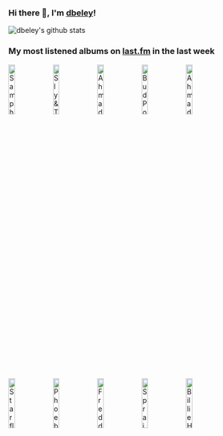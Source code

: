 ### Hi there 👋, I'm [dbeley](https://dbeley.ovh/en)!

![dbeley's github stats](https://github-readme-stats.vercel.app/api?username=dbeley)

### My most listened albums on [last.fm](https://www.last.fm/user/d_beley) in the last week

[<img src='https://lastfm.freetls.fastly.net/i/u/300x300/44ea435ee3d95f5142a6fbdde6fe6939.jpg' width='16%' height='16%' alt='Sampha - Lahai'>](https://www.last.fm/music/sampha/lahai)&nbsp;
[<img src='https://lastfm.freetls.fastly.net/i/u/300x300/592f9e32b1feba335e4263f0814312c3.png' width='16%' height='16%' alt='Sly & The Family Stone - FRESH'>](https://www.last.fm/music/sly%2b%2526%2bthe%2bfamily%2bstone/fresh)&nbsp;
[<img src='https://lastfm.freetls.fastly.net/i/u/300x300/2d6aa2fb662841f2ae4f37b69240021b.jpg' width='16%' height='16%' alt='Ahmad Jamal Trio - Count Em 88'>](https://www.last.fm/music/ahmad%2bjamal%2btrio/count%2b%2527em%2b88)&nbsp;
[<img src='https://lastfm.freetls.fastly.net/i/u/300x300/fa6300602e6b237ce918d9fcbe337c32.png' width='16%' height='16%' alt='Bud Powell - The Amazing Bud Powell'>](https://www.last.fm/music/bud%2bpowell/the%2bamazing%2bbud%2bpowell)&nbsp;
[<img src='https://lastfm.freetls.fastly.net/i/u/300x300/317e87c6279059d93fd616a0dc0ec932.jpg' width='16%' height='16%' alt='Ahmad Jamal - Ahmad Jamal at the Pershing: But Not for Me'>](https://www.last.fm/music/ahmad%2bjamal/ahmad%2bjamal%2bat%2bthe%2bpershing%253a%2bbut%2bnot%2bfor%2bme)&nbsp;
<br>
[<img src='https://lastfm.freetls.fastly.net/i/u/300x300/acbf312c704f4fa0850acbfa5f646c1b.png' width='16%' height='16%' alt='Starflyer 59 - Starflyer 59'>](https://www.last.fm/music/starflyer%2b59/starflyer%2b59)&nbsp;
[<img src='https://lastfm.freetls.fastly.net/i/u/300x300/531bdb172f66ee3500e344936f1f22bd.jpg' width='16%' height='16%' alt='Phoebe Bridgers - Stranger in the Alps'>](https://www.last.fm/music/phoebe%2bbridgers/stranger%2bin%2bthe%2balps)&nbsp;
[<img src='https://lastfm.freetls.fastly.net/i/u/300x300/2da27812067a71bd605010a461a115e3.jpg' width='16%' height='16%' alt='Freddie Hubbard - Open Sesame'>](https://www.last.fm/music/freddie%2bhubbard/open%2bsesame)&nbsp;
[<img src='https://lastfm.freetls.fastly.net/i/u/300x300/0fee759e8d2adbc4bb38c0e59c961a9d.jpg' width='16%' height='16%' alt='Sprain - The Lamb as Effigy'>](https://www.last.fm/music/sprain/the%2blamb%2bas%2beffigy)&nbsp;
[<img src='https://lastfm.freetls.fastly.net/i/u/300x300/ccfa4dfb55cb4979b0465ffd47104417.jpg' width='16%' height='16%' alt='Billie Holiday - The Diva Series'>](https://www.last.fm/music/billie%2bholiday/the%2bdiva%2bseries)&nbsp;
<br>

